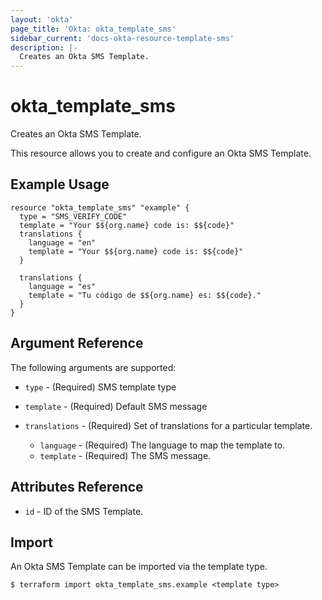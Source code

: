 ```yaml
---
layout: 'okta'
page_title: 'Okta: okta_template_sms'
sidebar_current: 'docs-okta-resource-template-sms'
description: |-
  Creates an Okta SMS Template.
---
```


# okta_template_sms

Creates an Okta SMS Template.

This resource allows you to create and configure an Okta SMS Template.

## Example Usage

```hcl
resource "okta_template_sms" "example" {
  type = "SMS_VERIFY_CODE"
  template = "Your $${org.name} code is: $${code}"
  translations {
    language = "en"
    template = "Your $${org.name} code is: $${code}"
  }

  translations {
    language = "es"
    template = "Tu código de $${org.name} es: $${code}."
  }
}
```

## Argument Reference

The following arguments are supported:

- `type` - (Required) SMS template type

- `template` - (Required) Default SMS message

- `translations` - (Required) Set of translations for a particular template.
  - `language` - (Required) The language to map the template to.
  - `template` - (Required) The SMS message.

## Attributes Reference

- `id` - ID of the SMS Template.

## Import

An Okta SMS Template can be imported via the template type.

```
$ terraform import okta_template_sms.example <template type>
```
